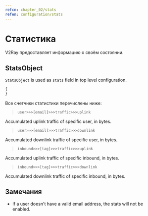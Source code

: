 ```yaml
---
refcn: chapter_02/stats
refen: configuration/stats
---
```

# Статистика

V2Ray предоставляет информацию о своём состоянии.

## StatsObject

`StatsObject` is used as `stats` field in top level configuration.

```javascript
{
}
```

Все счетчики статистики перечислены ниже:

> `user>>>[email]>>>traffic>>>uplink`

Accumulated uplink traffic of specific user, in bytes.

> `user>>>[email]>>>traffic>>>downlink`

Accumulated downlink traffic of specific user, in bytes.

> `inbound>>>[tag]>>>traffic>>>uplink`

Accumulated uplink traffic of specific inbound, in bytes.

> `inbound>>>[tag]>>>traffic>>>downlink`

Accumulated downlink traffic of specific inbound, in bytes.

## Замечания

* If a user doesn't have a valid email address, the stats will not be enabled.